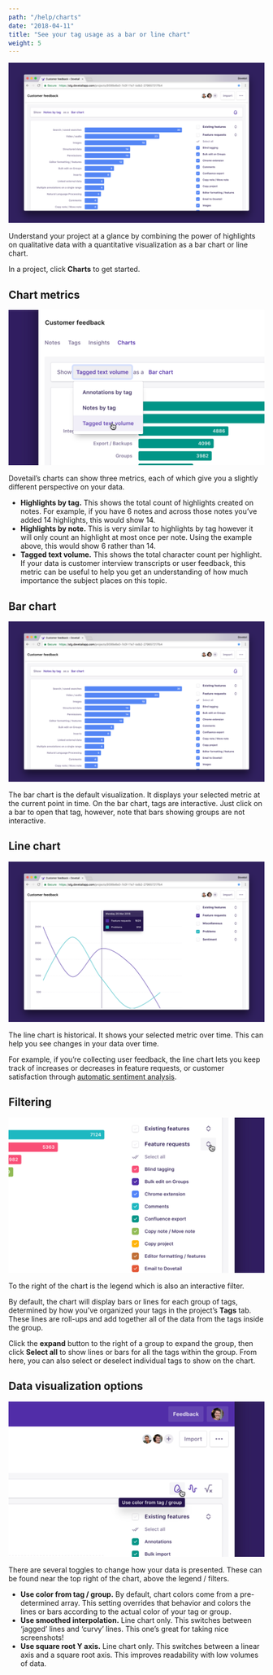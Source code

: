 ```yaml
---
path: "/help/charts"
date: "2018-04-11"
title: "See your tag usage as a bar or line chart"
weight: 5
---
```


![Screenshot of a bar chart in Dovetail](./bar.png)

Understand your project at a glance by combining the power of highlights on qualitative data with a quantitative visualization as a bar chart or line chart.

In a project, click **Charts** to get started.

## Chart metrics

![Screenshot of the metric dropdown](./metric.png)

Dovetail’s charts can show three metrics, each of which give you a slightly different perspective on your data.

* **Highlights by tag.** This shows the total count of highlights created on notes. For example, if you have 6 notes and across those notes you’ve added 14 highlights, this would show 14.
* **Highlights by note.** This is very similar to highlights by tag however it will only count an highlight at most once per note. Using the example above, this would show 6 rather than 14.
* **Tagged text volume.** This shows the total character count per highlight. If your data is customer interview transcripts or user feedback, this metric can be useful to help you get an understanding of how much importance the subject places on this topic.

## Bar chart

![Screenshot of a bar chart in Dovetail](./bar.png)

The bar chart is the default visualization. It displays your selected metric at the current point in time. On the bar chart, tags are interactive. Just click on a bar to open that tag, however, note that bars showing groups are not interactive.

## Line chart

![Screenshot of a line chart in Dovetail](./line.png)

The line chart is historical. It shows your selected metric over time. This can help you see changes in your data over time.

For example, if you’re collecting user feedback, the line chart lets you keep track of increases or decreases in feature requests, or customer satisfaction through [automatic sentiment analysis](/help/sentiment).

## Filtering

![Screenshot of a cursor over the expand / collapse button](./filtering.png)

To the right of the chart is the legend which is also an interactive filter.

By default, the chart will display bars or lines for each group of tags, determined by how you’ve organized your tags in the project’s **Tags** tab. These lines are roll-ups and add together all of the data from the tags inside the group.

Click the **expand** button to the right of a group to expand the group, then click **Select all** to show lines or bars for all the tags within the group. From here, you can also select or deselect individual tags to show on the chart.

## Data visualization options

![Screenshot of a cursor over the inherit color button](./visualizations.png)

There are several toggles to change how your data is presented. These can be found near the top right of the chart, above the legend / filters.

* **Use color from tag / group.** By default, chart colors come from a pre-determined array. This setting overrides that behavior and colors the lines or bars according to the actual color of your tag or group.
* **Use smoothed interpolation.** Line chart only. This switches between ‘jagged’ lines and ‘curvy’ lines. This one’s great for taking nice screenshots!
* **Use square root Y axis.** Line chart only. This switches between a linear axis and a square root axis. This improves readability with low volumes of data.
